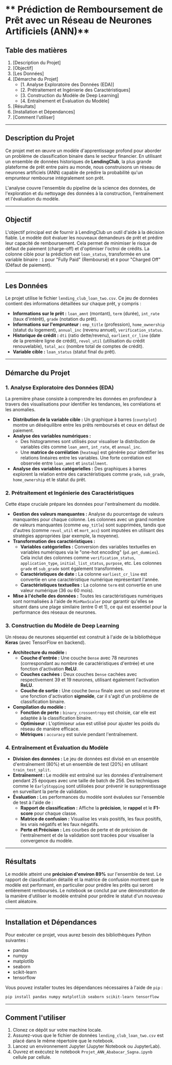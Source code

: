 # ** Prédiction de Remboursement de Prêt avec un Réseau de Neurones Artificiels (ANN)**

## **Table des matières**

1.  [Description du Projet]
2.  [Objectif]
3.  [Les Données]
4.  [Démarche du Projet]
      - [1. Analyse Exploratoire des Données (EDA)]
      - [2. Prétraitement et Ingénierie des Caractéristiques]
      - [3. Construction du Modèle de Deep Learning]
      - [4. Entraînement et Évaluation du Modèle]
5.  [Résultats]
6.  [Installation et Dépendances]
7.  [Comment l'utiliser]

-----

## **Description du Projet**

Ce projet met en œuvre un modèle d'apprentissage profond pour aborder un problème de classification binaire dans le secteur financier. En utilisant un ensemble de données historiques de **LendingClub**, la plus grande plateforme de prêt entre pairs au monde, nous construisons un réseau de neurones artificiels (ANN) capable de prédire la probabilité qu'un emprunteur rembourse intégralement son prêt.

L'analyse couvre l'ensemble du pipeline de la science des données, de l'exploration et du nettoyage des données à la construction, l'entraînement et l'évaluation du modèle.

-----

## **Objectif**

L'objectif principal est de fournir à LendingClub un outil d'aide à la décision fiable. Le modèle doit évaluer les nouveaux demandeurs de prêt et prédire leur capacité de remboursement. Cela permet de minimiser le risque de défaut de paiement (charge-off) et d'optimiser l'octroi de crédits. La colonne cible pour la prédiction est `loan_status`, transformée en une variable binaire : `1` pour "Fully Paid" (Remboursé) et `0` pour "Charged Off" (Défaut de paiement).

-----

## **Les Données**

Le projet utilise le fichier `lending_club_loan_two.csv`. Ce jeu de données contient des informations détaillées sur chaque prêt, y compris :

  * **Informations sur le prêt :** `loan_amnt` (montant), `term` (durée), `int_rate` (taux d'intérêt), `grade` (notation du prêt).
  * **Informations sur l'emprunteur :** `emp_title` (profession), `home_ownership` (statut du logement), `annual_inc` (revenu annuel), `verification_status`.
  * **Historique de crédit :** `dti` (ratio dette/revenu), `earliest_cr_line` (date de la première ligne de crédit), `revol_util` (utilisation du crédit renouvelable), `total_acc` (nombre total de comptes de crédit).
  * **Variable cible :** `loan_status` (statut final du prêt).

-----

## **Démarche du Projet**

### **1. Analyse Exploratoire des Données (EDA)**

La première phase consiste à comprendre les données en profondeur à travers des visualisations pour identifier les tendances, les corrélations et les anomalies.

  * **Distribution de la variable cible :** Un graphique à barres (`countplot`) montre un déséquilibre entre les prêts remboursés et ceux en défaut de paiement.
  * **Analyse des variables numériques :**
      * Des histogrammes sont utilisés pour visualiser la distribution de variables clés comme `loan_amnt`, `int_rate`, et `annual_inc`.
      * Une **matrice de corrélation** (`heatmap`) est générée pour identifier les relations linéaires entre les variables. Une forte corrélation est observée entre `loan_amnt` et `installment`.
  * **Analyse des variables catégorielles :** Des graphiques à barres explorent la relation entre des caractéristiques comme `grade`, `sub_grade`, `home_ownership` et le statut du prêt.

### **2. Prétraitement et Ingénierie des Caractéristiques**

Cette étape cruciale prépare les données pour l'entraînement du modèle.

  * **Gestion des valeurs manquantes :** Analyse du pourcentage de valeurs manquantes pour chaque colonne. Les colonnes avec un grand nombre de valeurs manquantes (comme `emp_title`) sont supprimées, tandis que d'autres (comme `revol_util` et `mort_acc`) sont imputées en utilisant des stratégies appropriées (par exemple, la moyenne).
  * **Transformation des caractéristiques :**
      * **Variables catégorielles :** Conversion des variables textuelles en variables numériques via le "one-hot encoding" (`pd.get_dummies`). Cela inclut des colonnes comme `verification_status`, `application_type`, `initial_list_status`, `purpose`, etc. Les colonnes `grade` et `sub_grade` sont également transformées.
      * **Caractéristiques de date :** La colonne `earliest_cr_line` est convertie en une caractéristique numérique représentant l'année.
      * **Caractéristiques textuelles :** La colonne `term` est convertie en une valeur numérique (36 ou 60 mois).
  * **Mise à l'échelle des données :** Toutes les caractéristiques numériques sont normalisées à l'aide de `MinMaxScaler` pour garantir qu'elles se situent dans une plage similaire (entre 0 et 1), ce qui est essentiel pour la performance des réseaux de neurones.

### **3. Construction du Modèle de Deep Learning**

Un réseau de neurones séquentiel est construit à l'aide de la bibliothèque **Keras** (avec TensorFlow en backend).

  * **Architecture du modèle :**
      * **Couche d'entrée :** Une couche `Dense` avec 78 neurones (correspondant au nombre de caractéristiques d'entrée) et une fonction d'activation **ReLU**.
      * **Couches cachées :** Deux couches `Dense` cachées avec respectivement 39 et 19 neurones, utilisant également l'activation **ReLU**.
      * **Couche de sortie :** Une couche `Dense` finale avec un seul neurone et une fonction d'activation **sigmoïde**, car il s'agit d'un problème de classification binaire.
  * **Compilation du modèle :**
      * **Fonction de perte :** `binary_crossentropy` est choisie, car elle est adaptée à la classification binaire.
      * **Optimiseur :** L'optimiseur `adam` est utilisé pour ajuster les poids du réseau de manière efficace.
      * **Métriques :** `accuracy` est suivie pendant l'entraînement.

### **4. Entraînement et Évaluation du Modèle**

  * **Division des données :** Le jeu de données est divisé en un ensemble d'entraînement (80%) et un ensemble de test (20%) en utilisant `train_test_split`.
  * **Entraînement :** Le modèle est entraîné sur les données d'entraînement pendant 25 époques avec une taille de batch de 256. Des techniques comme le `EarlyStopping` sont utilisées pour prévenir le surapprentissage en surveillant la perte de validation.
  * **Évaluation :** Les performances du modèle sont évaluées sur l'ensemble de test à l'aide de :
      * **Rapport de classification :** Affiche la **précision**, le **rappel** et le **F1-score** pour chaque classe.
      * **Matrice de confusion :** Visualise les vrais positifs, les faux positifs, les vrais négatifs et les faux négatifs.
      * **Perte et Précision :** Les courbes de perte et de précision de l'entraînement et de la validation sont tracées pour visualiser la convergence du modèle.

-----

## **Résultats**

Le modèle atteint une **précision d'environ 89%** sur l'ensemble de test. Le rapport de classification détaillé et la matrice de confusion montrent que le modèle est performant, en particulier pour prédire les prêts qui seront entièrement remboursés. Le notebook se conclut par une démonstration de la manière d'utiliser le modèle entraîné pour prédire le statut d'un nouveau client aléatoire.

-----

## **Installation et Dépendances**

Pour exécuter ce projet, vous aurez besoin des bibliothèques Python suivantes :

  * pandas
  * numpy
  * matplotlib
  * seaborn
  * scikit-learn
  * tensorflow

Vous pouvez installer toutes les dépendances nécessaires à l'aide de `pip` :

```bash
pip install pandas numpy matplotlib seaborn scikit-learn tensorflow
```

-----

## **Comment l'utiliser**

1.  Clonez ce dépôt sur votre machine locale.
2.  Assurez-vous que le fichier de données `lending_club_loan_two.csv` est placé dans le même répertoire que le notebook.
3.  Lancez un environnement Jupyter (Jupyter Notebook ou JupyterLab).
4.  Ouvrez et exécutez le notebook `Projet_ANN_Ababacar_Sagna.ipynb` cellule par cellule.
